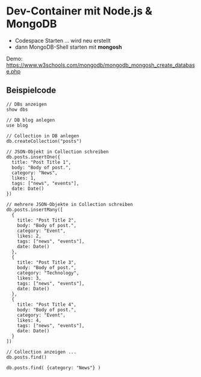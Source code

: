 # Dev-Container mit Node.js & MongoDB

- Codespace Starten ... wird neu erstellt
- dann MongoDB-Shell starten mit **mongosh**

Demo:
https://www.w3schools.com/mongodb/mongodb_mongosh_create_database.php


## Beispielcode 
```
// DBs anzeigen
show dbs

// DB blog anlegen
use blog

// Collection in DB anlegen
db.createCollection("posts")

// JSON-Objekt in Collection schreiben 
db.posts.insertOne({
  title: "Post Title 1",
  body: "Body of post.",
  category: "News",
  likes: 1,
  tags: ["news", "events"],
  date: Date()
})

// mehrere JSON-Objekte in Collection schreiben 
db.posts.insertMany([  
  {
    title: "Post Title 2",
    body: "Body of post.",
    category: "Event",
    likes: 2,
    tags: ["news", "events"],
    date: Date()
  },
  {
    title: "Post Title 3",
    body: "Body of post.",
    category: "Technology",
    likes: 3,
    tags: ["news", "events"],
    date: Date()
  },
  {
    title: "Post Title 4",
    body: "Body of post.",
    category: "Event",
    likes: 4,
    tags: ["news", "events"],
    date: Date()
  }
])

// Collection anzeigen ...
db.posts.find()

db.posts.find( {category: "News"} )

```
